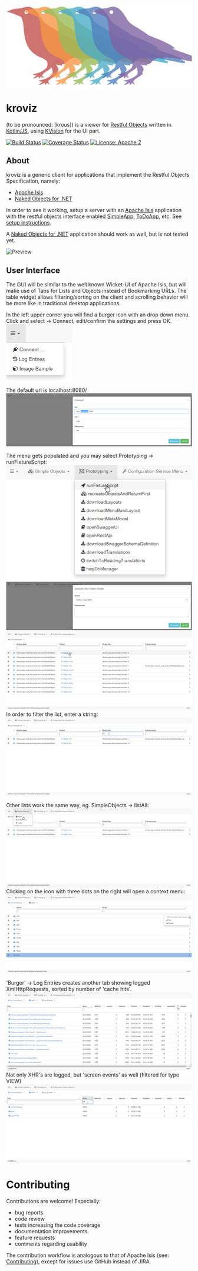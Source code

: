 ![kroviz Logo](./images/kroviz-logo.svg )
# kroviz 
(to be pronounced: [krous]) is a viewer for [Restful Objects](http://www.restfulobjects.org) written in [Kotlin/JS](https://github.com/JetBrains/kotlin/tree/master/js), using [KVision](https://rjaros.github.io/kvision) for the UI part. 


[![Build Status](https://travis-ci.com/joerg-rade/kroviz.svg?branch=master)](https://travis-ci.com/joerg-rade/kroviz.svg?branch=master)
[![Coverage Status](https://coveralls.io/repos/github/joerg-rade/kroviz/badge.svg?branch=master)](https://coveralls.io/github/joerg-rade/kroviz?branch=master)
[![License: Apache 2](https://img.shields.io/badge/license-Apache%202-blue)](https://opensource.org/licenses/Apache-2.0)
## About

kroviz is a generic client for applications that implement the Restful Objects Specification, namely:

* [Apache Isis](https://isis.apache.org/)
* [Naked Objects for .NET](http://nakedobjects.net/home/index.shtml)

In order to see it working, setup a server with an [Apache Isis](https://isis.apache.org/) application with the restful objects interface enabled 
[SimpleApp](https://github.com/apache/isis/tree/master/example/application/simpleapp), [ToDoApp](https://github.com/isisaddons/isis-app-todoapp), 
etc. See [setup instructions](./docs/DevelopmentGuide.md#setup-the-back-end). 

A [Naked Objects for .NET](http://nakedobjects.net/home/index.shtml) application should work as well, but is not tested yet.

![Preview](./doc/arc-overview.png)

## User Interface

The GUI will be similar to the well known Wicket-UI of Apache Isis, but will make use of Tabs for Lists and Objects instead of Bookmarking URLs.
The table widget allows filtering/sorting on the client and scrolling behavior will be more like in traditional desktop applications.  

In the left upper corner you will find a burger icon with an drop down menu. Click and select -> Connect, edit/confirm the settings and press OK.
![Preview](./images/Connect1.png)

The default url is localhost:8080/
![Preview](./images/Connect2.png)

The menu gets populated and you may select Prototyping -> runFixtureScript:
![Preview](./images/RunFixtureScript1.png)
![Preview](./images/RunFixtureScript2.png)
![Preview](./images/RunFixtureScript3.png)
In order to filter the list, enter a string:
![Preview](./images/RunFixtureScript4.png)

Other lists work the same way, eg. SimpleObjects -> listAll:
![Preview](./images/ListAll1.png)
Clicking on the icon with three dots on the right will open a context menu:
![Preview](./images/ListAll2.png)

'Burger' -> Log Entries  creates another tab showing logged XmlHttpRequests, sorted by number of 'cache hits'.
![Preview](./images/LogEntries1.png)
Not only XHR's are logged, but 'screen events' as well (filtered for type VIEW)
![Preview2](./images/LogEntries2.png)


# Contributing
Contributions are welcome! Especially:
* bug reports
* code review
* tests increasing the code coverage
* documentation improvements
* feature requests
* comments regarding usability

The contribution workflow is analogous to that of Apache Isis (see: [Contributing](https://isis.apache.org/guides/dg/dg.html#_dg_contributing)), 
except for issues use GitHub instead of JIRA.


